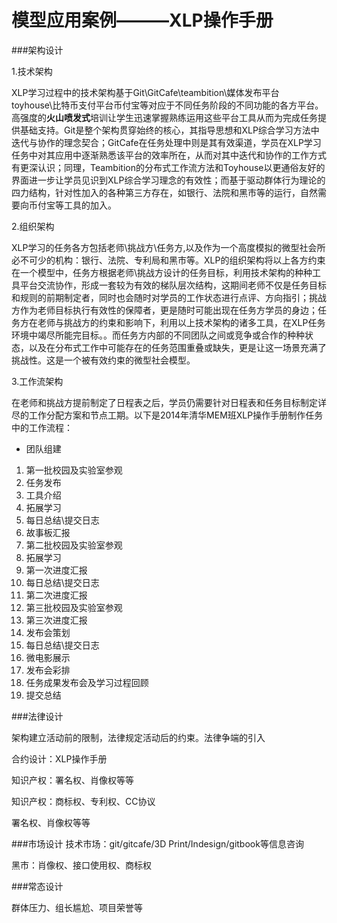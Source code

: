 

# 模型应用案例———XLP操作手册
###架构设计

1.技术架构

XLP学习过程中的技术架构基于Git\GitCafe\teambition\媒体发布平台toyhouse\比特币支付平台币付宝等对应于不同任务阶段的不同功能的各方平台。高强度的**火山喷发式**培训让学生迅速掌握熟练运用这些平台工具从而为完成任务提供基础支持。Git是整个架构贯穿始终的核心，其指导思想和XLP综合学习方法中迭代与协作的理念契合；GitCafe在任务处理中则是其有效渠道，学员在XLP学习任务中对其应用中逐渐熟悉该平台的效率所在，从而对其中迭代和协作的工作方式有更深认识；同理，Teambition的分布式工作流方法和Toyhouse以更通俗友好的界面进一步让学员见识到XLP综合学习理念的有效性；而基于驱动群体行为理论的四力结构，针对性加入的各种第三方存在，如银行、法院和黑市等的运行，自然需要向币付宝等工具的加入。

2.组织架构

XLP学习的任务各方包括老师\挑战方\任务方,以及作为一个高度模拟的微型社会所必不可少的机构：银行、法院、专利局和黑市等。XLP的组织架构将以上各方约束在一个模型中，任务方根据老师\挑战方设计的任务目标，利用技术架构的种种工具平台交流协作，形成一套较为有效的梯队层次结构，这期间老师不仅是任务目标和规则的前期制定者，同时也会随时对学员的工作状态进行点评、方向指引；挑战方作为老师目标执行有效性的保障者，更是随时可能出现在任务方学员的身边；任务方在老师与挑战方的约束和影响下，利用以上技术架构的诸多工具，在XLP任务环境中竭尽所能完目标。。而任务方内部的不同团队之间或竞争或合作的种种状态，以及在分布式工作中可能存在的任务范围重叠或缺失，更是让这一场景充满了挑战性。这是一个被有效约束的微型社会模型。

3.工作流架构

在老师和挑战方提前制定了日程表之后，学员仍需要针对日程表和任务目标制定详尽的工作分配方案和节点工期。以下是2014年清华MEM班XLP操作手册制作任务中的工作流程：

* 团队组建
1. 第一批校园及实验室参观
3. 任务发布
4. 工具介绍
5. 拓展学习
6. 每日总结\提交日志
7. 故事板汇报
8. 第二批校园及实验室参观
9. 拓展学习
10. 第一次进度汇报
11. 每日总结\提交日志
12. 第二次进度汇报
13. 第三批校园及实验室参观
14. 第三次进度汇报
15. 发布会策划
16. 每日总结\提交日志
17. 微电影展示
18. 发布会彩排
19. 任务成果发布会及学习过程回顾
20. 提交总结


###法律设计

架构建立活动前的限制，法律规定活动后的约束。法律争端的引入

合约设计：XLP操作手册


知识产权：署名权、肖像权等等


知识产权：商标权、专利权、CC协议


署名权、肖像权等等

###市场设计
技术市场：git/gitcafe/3D Print/Indesign/gitbook等信息咨询

黑市：肖像权、接口使用权、商标权


###常态设计

群体压力、组长尴尬、项目荣誉等


